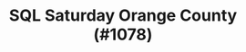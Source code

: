 ---
layout: event
title: "SQL Saturday Orange County (#1078)"
subtitle: ""
tags: ["Los Angeles", "Orange County", "California", "USA", "physical", "2024", "North America"]
thumb: /assets/img/logos/Just_icon_Color_small.png
comments: false
data: SQLSat1078
---